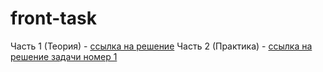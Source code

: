 # front-task
Часть 1 (Теория) - [ссылка на решение](https://github.com/KrisKrasovska/front-task/blob/theory/task-01/task-01.txt)
Часть 2 (Практика) - [ссылка на решение задачи номер 1](https://github.com/KrisKrasovska/front-task/blob/practice/task-01)